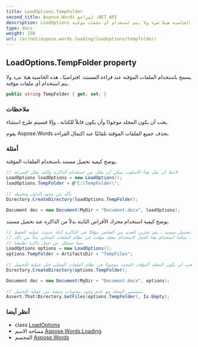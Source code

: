```yaml
---
title: LoadOptions.TempFolder
second_title: Aspose.Words لمراجع .NET API
description: LoadOptions ملكية. يسمح باستخدام الملفات المؤقتة عند قراءة المستند. افتراضيًا  هذه الخاصية هيلا شيء ولا يتم استخدام أي ملفات مؤقتة.
type: docs
weight: 150
url: /ar/net/aspose.words.loading/loadoptions/tempfolder/
---
```

## LoadOptions.TempFolder property

يسمح باستخدام الملفات المؤقتة عند قراءة المستند. افتراضيًا ، هذه الخاصية هي`لا شيء` ولا يتم استخدام أي ملفات مؤقتة.

```csharp
public string TempFolder { get; set; }
```

### ملاحظات

يجب أن يكون المجلد موجودًا وأن يكون قابلاً للكتابة ، وإلا فسيتم طرح استثناء.

يقوم Aspose.Words بحذف جميع الملفات المؤقتة تلقائيًا عند اكتمال القراءة.

### أمثلة

يوضح كيفية تحميل مستند باستخدام الملفات المؤقتة.

```csharp
// لاحظ أن مثل هذا الأسلوب يمكن أن يقلل من استخدام الذاكرة ولكنه يقلل السرعة
LoadOptions loadOptions = new LoadOptions();
loadOptions.TempFolder = @"C:\TempFolder\";

// تأكد من وجود الدليل وتحميله
Directory.CreateDirectory(loadOptions.TempFolder);

Document doc = new Document(MyDir + "Document.docx", loadOptions);
```

يوضح كيفية استخدام محرك الأقراص الثابتة بدلاً من الذاكرة عند تحميل مستند.

```csharp
// عندما نقوم بتحميل مستند ، يتم تخزين العديد من العناصر مؤقتًا في الذاكرة أثناء حدوث عملية الحفظ.
// يمكننا استخدام هذا الخيار لاستخدام مجلد مؤقت في نظام الملفات المحلي بدلاً من ذلك ،
// مما سيقلل من حمل ذاكرة تطبيقنا.
LoadOptions options = new LoadOptions();
options.TempFolder = ArtifactsDir + "TempFiles";

// يجب أن يكون المجلد المؤقت المحدد موجودًا في نظام الملفات المحلي قبل عملية التحميل.
Directory.CreateDirectory(options.TempFolder);

Document doc = new Document(MyDir + "Document.docx", options);

// سيستمر المجلد مع عدم وجود محتويات متبقية من عملية التحميل.
Assert.That(Directory.GetFiles(options.TempFolder), Is.Empty);
```

### أنظر أيضا

* class [LoadOptions](../)
* مساحة الاسم [Aspose.Words.Loading](../../loadoptions/)
* المجسم [Aspose.Words](../../../)


